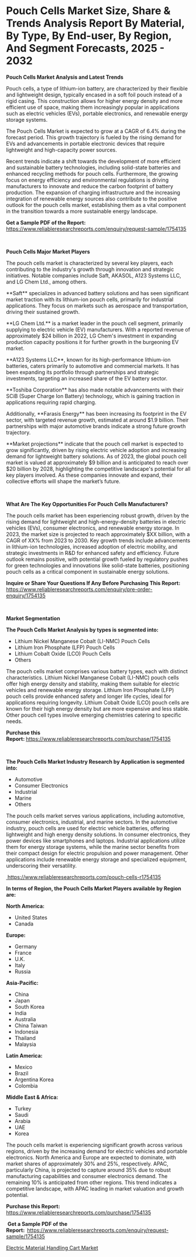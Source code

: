 <p><h1>Pouch Cells Market Size, Share & Trends Analysis Report By Material, By Type, By End-user, By Region, And Segment Forecasts, 2025 - 2032</h1></p><p><strong>Pouch Cells Market Analysis and Latest Trends</strong></p>
<p><p>Pouch cells, a type of lithium-ion battery, are characterized by their flexible and lightweight design, typically encased in a soft foil pouch instead of a rigid casing. This construction allows for higher energy density and more efficient use of space, making them increasingly popular in applications such as electric vehicles (EVs), portable electronics, and renewable energy storage systems.</p><p>The Pouch Cells Market is expected to grow at a CAGR of 6.4% during the forecast period. This growth trajectory is fueled by the rising demand for EVs and advancements in portable electronic devices that require lightweight and high-capacity power sources. </p><p>Recent trends indicate a shift towards the development of more efficient and sustainable battery technologies, including solid-state batteries and enhanced recycling methods for pouch cells. Furthermore, the growing focus on energy efficiency and environmental regulations is driving manufacturers to innovate and reduce the carbon footprint of battery production. The expansion of charging infrastructure and the increasing integration of renewable energy sources also contribute to the positive outlook for the pouch cells market, establishing them as a vital component in the transition towards a more sustainable energy landscape.</p></p>
<p><strong>Get a Sample PDF of the Report:&nbsp;</strong> <a href="https://www.reliableresearchreports.com/enquiry/request-sample/1754135?utm_campaign=3250&utm_medium=2&utm_source=Github&utm_content=ia&utm_term=06032025&utm_id=pouch-cells">https://www.reliableresearchreports.com/enquiry/request-sample/1754135</a></p>
<p>&nbsp;</p>
<p><strong>Pouch Cells Major Market Players</strong></p>
<p><p>The pouch cells market is characterized by several key players, each contributing to the industry's growth through innovation and strategic initiatives. Notable companies include Saft, AKASOL, A123 Systems LLC, and LG Chem Ltd., among others. </p><p>**Saft** specializes in advanced battery solutions and has seen significant market traction with its lithium-ion pouch cells, primarily for industrial applications. They focus on markets such as aerospace and transportation, driving their sustained growth.</p><p>**LG Chem Ltd.** is a market leader in the pouch cell segment, primarily supplying to electric vehicle (EV) manufacturers. With a reported revenue of approximately $24 billion in 2022, LG Chem's investment in expanding production capacity positions it for further growth in the burgeoning EV market.</p><p>**A123 Systems LLC**, known for its high-performance lithium-ion batteries, caters primarily to automotive and commercial markets. It has been expanding its portfolio through partnerships and strategic investments, targeting an increased share of the EV battery sector.</p><p>**Toshiba Corporation** has also made notable advancements with their SCiB (Super Charge Ion Battery) technology, which is gaining traction in applications requiring rapid charging.</p><p>Additionally, **Farasis Energy** has been increasing its footprint in the EV sector, with targeted revenue growth, estimated at around $1.9 billion. Their partnerships with major automotive brands indicate a strong future growth trajectory.</p><p>**Market projections** indicate that the pouch cell market is expected to grow significantly, driven by rising electric vehicle adoption and increasing demand for lightweight battery solutions. As of 2023, the global pouch cell market is valued at approximately $9 billion and is anticipated to reach over $20 billion by 2028, highlighting the competitive landscape's potential for all key players involved. As these companies innovate and expand, their collective efforts will shape the market’s future.</p></p>
<p>&nbsp;</p>
<p><strong>What Are The Key Opportunities For Pouch Cells Manufacturers?</strong></p>
<p><p>The pouch cells market has been experiencing robust growth, driven by the rising demand for lightweight and high-energy-density batteries in electric vehicles (EVs), consumer electronics, and renewable energy storage. In 2023, the market size is projected to reach approximately $XX billion, with a CAGR of XX% from 2023 to 2030. Key growth trends include advancements in lithium-ion technologies, increased adoption of electric mobility, and strategic investments in R&D for enhanced safety and efficiency. Future outlook remains positive, with potential growth fueled by regulatory pushes for green technologies and innovations like solid-state batteries, positioning pouch cells as a critical component in sustainable energy solutions.</p></p>
<p><strong>Inquire or Share Your Questions If Any Before Purchasing This Report:</strong> <a href="https://www.reliableresearchreports.com/enquiry/pre-order-enquiry/1754135?utm_campaign=3250&utm_medium=2&utm_source=Github&utm_content=ia&utm_term=06032025&utm_id=pouch-cells">https://www.reliableresearchreports.com/enquiry/pre-order-enquiry/1754135</a></p>
<p>&nbsp;</p>
<p><strong>Market Segmentation</strong></p>
<p><strong>The Pouch Cells Market Analysis by types is segmented into:</strong></p>
<p><ul><li>Lithium Nickel Manganese Cobalt (LI-NMC) Pouch Cells</li><li>Lithium Iron Phosphate (LFP) Pouch Cells</li><li>Lithium Cobalt Oxide (LCO) Pouch Cells</li><li>Others</li></ul></p>
<p><p>The pouch cells market comprises various battery types, each with distinct characteristics. Lithium Nickel Manganese Cobalt (LI-NMC) pouch cells offer high energy density and stability, making them suitable for electric vehicles and renewable energy storage. Lithium Iron Phosphate (LFP) pouch cells provide enhanced safety and longer life cycles, ideal for applications requiring longevity. Lithium Cobalt Oxide (LCO) pouch cells are known for their high energy density but are more expensive and less stable. Other pouch cell types involve emerging chemistries catering to specific needs.</p></p>
<p><strong>Purchase this Report:&nbsp;</strong><a href="https://www.reliableresearchreports.com/purchase/1754135?utm_campaign=3250&utm_medium=2&utm_source=Github&utm_content=ia&utm_term=06032025&utm_id=pouch-cells">https://www.reliableresearchreports.com/purchase/1754135</a></p>
<p>&nbsp;</p>
<p><strong>The Pouch Cells Market Industry Research by Application is segmented into:</strong></p>
<p><ul><li>Automotive</li><li>Consumer Electronics</li><li>Industrial</li><li>Marine</li><li>Others</li></ul></p>
<p><p>The pouch cells market serves various applications, including automotive, consumer electronics, industrial, and marine sectors. In the automotive industry, pouch cells are used for electric vehicle batteries, offering lightweight and high energy density solutions. In consumer electronics, they power devices like smartphones and laptops. Industrial applications utilize them for energy storage systems, while the marine sector benefits from their compact design for electric propulsion and power management. Other applications include renewable energy storage and specialized equipment, underscoring their versatility.</p></p>
<p><a href="https://www.reliableresearchreports.com/pouch-cells-r1754135?utm_campaign=3250&utm_medium=2&utm_source=Github&utm_content=ia&utm_term=06032025&utm_id=pouch-cells">&nbsp;https://www.reliableresearchreports.com/pouch-cells-r1754135</a></p>
<p><strong>In terms of Region, the Pouch Cells Market Players available by Region are:</strong></p>
<p>
    <p> <strong> North America: </strong>
        <ul>
            <li>United States</li>
            <li>Canada</li>
        </ul>
        </p> 
    <p> <strong> Europe: </strong>
        <ul>
            <li>Germany</li>
            <li>France</li>
            <li>U.K.</li>
            <li>Italy</li>
            <li>Russia</li>
        </ul>
        </p> 
    <p> <strong> Asia-Pacific: </strong>
        <ul>
            <li>China</li>
            <li>Japan</li>
            <li>South Korea</li>
            <li>India</li>
            <li>Australia</li>
            <li>China Taiwan</li>
            <li>Indonesia</li>
            <li>Thailand</li>
            <li>Malaysia</li>
        </ul>
        </p> 
    <p> <strong> Latin America: </strong>
        <ul>
            <li>Mexico</li>
            <li>Brazil</li>
            <li>Argentina Korea</li>
            <li>Colombia</li>
        </ul>
        </p> 
    <p> <strong> Middle East & Africa: </strong>
        <ul>
            <li>Turkey</li>
            <li>Saudi</li>
            <li>Arabia</li>
            <li>UAE</li>
            <li>Korea</li>
        </ul>
    </p>
    </p>
<p><p>The pouch cells market is experiencing significant growth across various regions, driven by the increasing demand for electric vehicles and portable electronics. North America and Europe are expected to dominate, with market shares of approximately 30% and 25%, respectively. APAC, particularly China, is projected to capture around 35% due to robust manufacturing capabilities and consumer electronics demand. The remaining 10% is anticipated from other regions. This trend indicates a competitive landscape, with APAC leading in market valuation and growth potential.</p></p>
<p><strong>Purchase this Report: </strong><a href="https://www.reliableresearchreports.com/purchase/1754135?utm_campaign=3250&utm_medium=2&utm_source=Github&utm_content=ia&utm_term=06032025&utm_id=pouch-cells">https://www.reliableresearchreports.com/purchase/1754135</a></p>
<p>&nbsp;<strong>Get a Sample PDF of the Report:&nbsp;&nbsp;</strong><a href="https://www.reliableresearchreports.com/enquiry/request-sample/1754135?utm_campaign=3250&utm_medium=2&utm_source=Github&utm_content=ia&utm_term=06032025&utm_id=pouch-cells">https://www.reliableresearchreports.com/enquiry/request-sample/1754135</a></p>
<p><strong></strong></p>
<p><p><a href="https://github.com/jolinolooman/Market-Research-Report-List-1/blob/main/electric-material-handling-cart-market.md?utm_campaign=3250&utm_medium=2&utm_source=Github&utm_content=ia&utm_term=06032025&utm_id=pouch-cells">Electric Material Handling Cart Market</a></p></p>